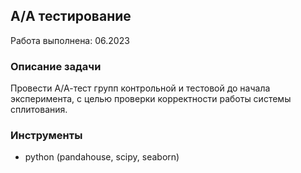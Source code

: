 **A/А тестирование**<br/>
---
Работа выполнена: 06.2023
### Описание задачи<br/>
Провести А/А-тест групп контрольной и тестовой до начала эксперимента, с целью проверки корректности работы системы сплитования.
### Инструменты<br/>
- python (pandahouse, scipy, seaborn)
